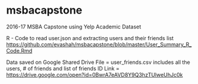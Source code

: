 # msbacapstone
2016-17 MSBA Capstone using Yelp Academic Dataset

R - Code to read user.json and extracting users and their friends list
https://github.com/evashah/msbacapstone/blob/master/User_Summary_R_Code.Rmd

Data saved on Google Shared Drive
File = user_friends.csv includes all the users, # of friends and list of friends ID
Link = https://drive.google.com/open?id=0BwrA7eAVD8Y9Q3hzTUlweUhJc0k




